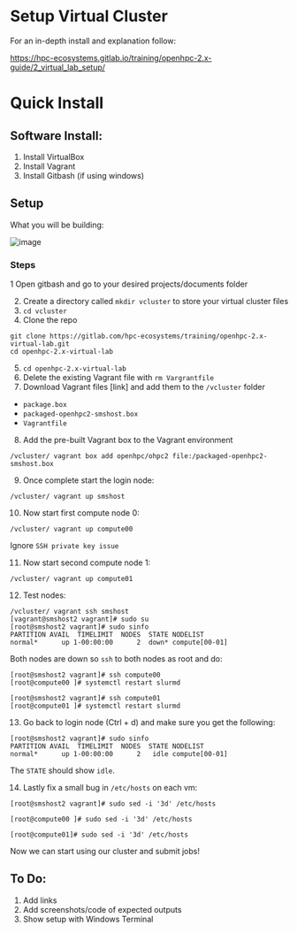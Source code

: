 # Setup Virtual Cluster

For an in-depth install and explanation follow:

https://hpc-ecosystems.gitlab.io/training/openhpc-2.x-guide/2_virtual_lab_setup/

# Quick Install

## Software Install:
1. Install VirtualBox
2. Install Vagrant
3. Install Gitbash (if using windows)

## Setup 

What you will be building:

![image](https://github.com/ChpcTraining/hpc_carpentry/assets/157092105/1c46431b-7fac-41a4-9206-283641a45bce)

### Steps

1 Open gitbash and go to your desired projects/documents folder

2. Create a directory called `mkdir vcluster` to store your virtual cluster files
3. ```cd vcluster```
4. Clone the repo
```
git clone https://gitlab.com/hpc-ecosystems/training/openhpc-2.x-virtual-lab.git 
cd openhpc-2.x-virtual-lab
```
5. `cd openhpc-2.x-virtual-lab`
6. Delete the existing Vagrant file with `rm Vargrantfile`
7. Download Vagrant files [link] and add them to the `/vcluster` folder
- `package.box`
- `packaged-openhpc2-smshost.box`
- `Vagrantfile`

8. Add the pre-built Vagrant box to the Vagrant environment

```
/vcluster/ vagrant box add openhpc/ohpc2 file:/packaged-openhpc2-smshost.box
```

9. Once complete start the login node:

```
/vcluster/ vagrant up smshost
```

10. Now start first compute node 0:

```
/vcluster/ vagrant up compute00
```

Ignore `SSH private key issue`

11. Now start second compute node 1:

```
/vcluster/ vagrant up compute01
```

12. Test nodes:

```
/vcluster/ vagrant ssh smshost
[vagrant@smshost2 vagrant]# sudo su
[root@smshost2 vagrant]# sudo sinfo
PARTITION AVAIL  TIMELIMIT  NODES  STATE NODELIST
normal*      up 1-00:00:00      2  down* compute[00-01]
```

Both nodes are down so `ssh` to both nodes as root and do:

```
[root@smshost2 vagrant]# ssh compute00
[root@compute00 ]# systemctl restart slurmd
```

```
[root@smshost2 vagrant]# ssh compute01
[root@compute01 ]# systemctl restart slurmd
```

13. Go back to login node (Ctrl + d) and make sure you get the following:

```
[root@smshost2 vagrant]# sudo sinfo
PARTITION AVAIL  TIMELIMIT  NODES  STATE NODELIST
normal*      up 1-00:00:00      2   idle compute[00-01]
```

The `STATE` should show `idle`.

14. Lastly fix a small bug in `/etc/hosts` on each vm:

```
[root@smshost2 vagrant]# sudo sed -i '3d' /etc/hosts
```

```
[root@compute00 ]# sudo sed -i '3d' /etc/hosts
```

```
[root@compute01]# sudo sed -i '3d' /etc/hosts
```

Now we can start using our cluster and submit jobs!


## To Do:
1. Add links
2. Add screenshots/code of expected outputs
3. Show setup with Windows Terminal


